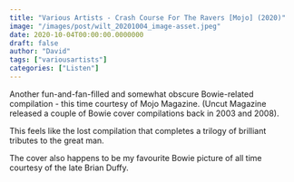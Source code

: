 ```yaml
---
title: "Various Artists - Crash Course For The Ravers [Mojo] (2020)"
image: "/images/post/wilt_20201004_image-asset.jpeg"
date: 2020-10-04T00:00:00.0000000
draft: false
author: "David"
tags: ["variousartists"]
categories: ["Listen"]
---
```

 Another fun-and-fan-filled and somewhat obscure Bowie-related compilation - this time courtesy of Mojo Magazine.  (Uncut Magazine released a couple of Bowie cover compilations back in 2003 and 2008).   
  
This feels like the lost compilation that completes a trilogy of brilliant tributes to the great man.   
  
The cover also happens to be my favourite Bowie picture of all time courtesy of the late Brian Duffy.